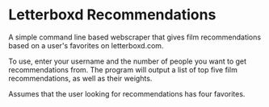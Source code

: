 # Letterboxd Recommendations

A simple command line based webscraper that gives film recommendations based on a user's favorites on letterboxd.com.

To use, enter your username and the number of people you want to get recommendations from. The program will output a list of top five film recommendations, as well as their weights.

Assumes that the user looking for recommendations has four favorites.
